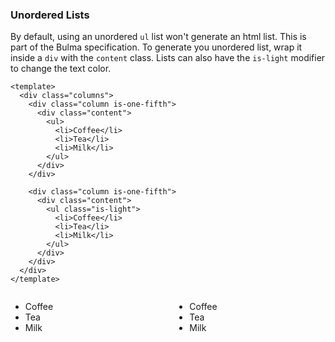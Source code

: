 ### Unordered Lists

By default, using an unordered `ul` list won't generate an html list.
This is part of the Bulma specification. To generate you unordered list,
wrap it inside a `div` with the `content` class. Lists can also
have the `is-light` modifier to change the text color.

<!--code-->

```vue
<template>
  <div class="columns">
    <div class="column is-one-fifth">
      <div class="content">
        <ul>
          <li>Coffee</li>
          <li>Tea</li>
          <li>Milk</li>
        </ul>
      </div>
    </div>

    <div class="column is-one-fifth">
      <div class="content">
        <ul class="is-light">
          <li>Coffee</li>
          <li>Tea</li>
          <li>Milk</li>
        </ul>
      </div>
    </div>
  </div>
</template>
```

<!--/code-->

<!--example-->

<div class="columns">
  <div class="column is-one-fifth">
    <div class="content">
      <ul>
        <li>Coffee</li>
        <li>Tea</li>
        <li>Milk</li>
      </ul>
    </div>
  </div>
  <div class="column is-one-fifth">
    <div class="content">
      <ul class="is-light">
        <li>Coffee</li>
        <li>Tea</li>
        <li>Milk</li>
      </ul>
    </div>
  </div>
</div>

<!--/example-->
